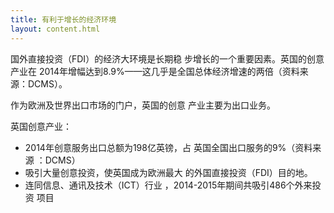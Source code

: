 ```yaml
---
title: 有利于增长的经济环境
layout: content.html
---
```


国外直接投资（FDI）的经济大环境是长期稳 步增长的一个重要因素。英国的创意产业在 2014年增幅达到8.9%——这几乎是全国总体经济增速的两倍（资料来源：DCMS）。

作为欧洲及世界出口市场的门户，英国的创意 产业主要为出口业务。 

英国创意产业：

*	2014年创意服务出口总额为198亿英镑，占 英国全国出口服务的9%（资料来源 ：DCMS）
*	吸引大量创意投资，使英国成为欧洲最大 的外国直接投资（FDI）目的地。
*	连同信息、通讯及技术（ICT）行业 ，2014-2015年期间共吸引486个外来投资 项目 